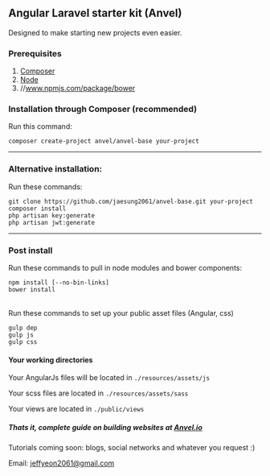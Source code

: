 ## Angular Laravel starter kit (Anvel)

Designed to make starting new projects even easier.

### Prerequisites

1. <a href="//getcomposer.org">Composer</a>
2. <a href="//nodejs.org">Node</a>
3. //www.npmjs.com/package/bower

### Installation through Composer (recommended)

Run this command:

```
composer create-project anvel/anvel-base your-project
```

<hr/>

### Alternative installation:

Run these commands:

```
git clone https://github.com/jaesung2061/anvel-base.git your-project
composer install
php artisan key:generate
php artisan jwt:generate
```

<hr/>

### Post install

Run these commands to pull in node modules and bower components:

```
npm install [--no-bin-links]
bower install
```

<br/>
Run these commands to set up your public asset files (Angular, css)

```
gulp dep
gulp js
gulp css
```

#### Your working directories

Your AngularJs files will be located in `./resources/assets/js`

Your scss files are located in `./resources/assets/sass`

Your views are located in `./public/views`

##### Thats it, complete guide on building websites at [Anvel.io](http://anvel.io)

Tutorials coming soon: blogs, social networks and whatever you request :)

Email: jeffyeon2061@gmail.com